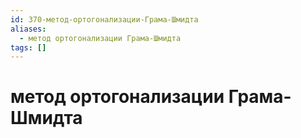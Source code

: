 ```yaml
---
id: 370-метод-ортогонализации-Грама-Шмидта
aliases:
  - метод ортогонализации Грама-Шмидта
tags: []
---
```


# метод ортогонализации Грама-Шмидта

